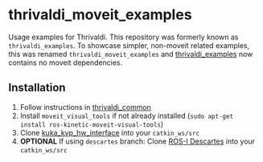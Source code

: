 # thrivaldi_moveit_examples
Usage examples for Thrivaldi. This repository was formerly known as `thrivaldi_examples`. To showcase simpler, non-moveit related examples, this was renamed `thrivaldi_moveit_examples` and [thrivaldi_examples](https://github.com/itk-thrivaldi/thrivaldi_examples) now contains no moveit dependencies.

## Installation

1. Follow instructions in [thrivaldi_common](https://github.com/itk-thrivaldi/thrivaldi_common)
2. Install `moveit_visual_tools` if not already installed (`sudo apt-get install ros-kinetic-moveit-visual-tools`)
3. Clone [kuka_kvp_hw_interface](https://github.com/itk-thrivaldi/kuka_kvp_hw_interface) into your `catkin_ws/src`
4. **OPTIONAL** If using `descartes` branch: Clone [ROS-I Descartes](https://github.com/ros-industrial-consortium/descartes) into your `catkin_ws/src`
